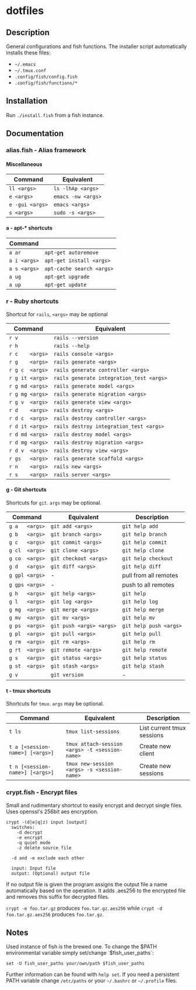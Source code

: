 # dotfiles #

## Description ##

General configurations and fish functions. The installer script
automatically installs these files:

* `~/.emacs`
* `~/.tmux.conf`
* `.config/fish/config.fish`
* `.config/fish/functions/*`


## Installation ##

Run `./install.fish` from a fish instance.


## Documentation ##

### alias.fish - Alias framework ###

#### Miscellaneous ####

| Command         | Equivalent                 |
|-----------------|----------------------------|
| `ll <args>`     | `ls -lhAp <args>`          |
| `e <args>`      | `emacs -nw <args>`         |
| `e -gui <args>` | `emacs <args>`             |
| `s <args>`      | `sudo -s <args>`           |


#### a - apt-* shortcuts ####

| Command        |                              |
|----------------|------------------------------|
| `a ar`         | `apt-get autoremove`         |
| `a i <args>`   | `apt-get install <args>`     |
| `a s <args>`   | `apt-cache search <args>`    |
| `a ug`         | `apt-get upgrade`            |
| `a up`         | `apt-get update`             |


### r - Ruby shortcuts ###

Shortcut for `rails`, `<args>` may be optional

| Command          | Equivalent                               |
|------------------|------------------------------------------|
| `r v`            | `rails --version`                        |
| `r h`            | `rails --help`                           |
| `r c    <args>`  | `rails console <args>`                   |
| `r g    <args>`  | `rails generate <args>`                  |
| `r g c  <args>`  | `rails generate controller <args>`       |
| `r g it <args>`  | `rails generate integration_test <args>` |
| `r g md <args>`  | `rails generate model <args>`            |
| `r g mg <args>`  | `rails generate migration <args>`        |
| `r g v  <args>`  | `rails generate view <args>`             |
| `r d    <args>`  | `rails destroy <args>`                   |
| `r d c  <args>`  | `rails destroy controller <args>`        |
| `r d it <args>`  | `rails destroy integration_test <args>`  |
| `r d md <args>`  | `rails destroy model <args>`             |
| `r d mg <args>`  | `rails destroy migration <args>`         |
| `r d v  <args>`  | `rails destroy view <args>`              |
| `r gs   <args>`  | `rails generate scaffold <args>`         |
| `r n    <args>`  | `rails new <args>`                       |
| `r s    <args>`  | `rails server <args>`                    |


#### g - Git shortcuts ####

Shortcuts for `git`. `args` may be optional.

| Command        | Equivalent              | Description           |
|----------------|-------------------------|-----------------------|
| `g a   <args>` | `git add <args>`        | `git help add`        |
| `g b   <args>` | `git branch <args>`     | `git help branch`     |
| `g c   <args>` | `git commit <args>`     | `git help commit`     |
| `g cl  <args>` | `git clone <args>`      | `git help clone`      |
| `g co  <args>` | `git checkout <args>`   | `git help checkout`   |
| `g d   <args>` | `git diff <args>`       | `git help diff`       |
| `g gpl <args>` | -                       | pull from all remotes |
| `g gps <args>` | -                       | push to all remotes   |
| `g h   <args>` | `git help <args>`       | `git help`            |
| `g l   <args>` | `git log <args>`        | `git help log`        |
| `g mg  <args>` | `git merge <args>`      | `git help merge`      |
| `g mv  <args>` | `git mv <args>`         | `git help mv`         |
| `g ps  <args>` | `git push <args> <args>`| `git help push <args>`|
| `g pl  <args>` | `git pull <args>`       | `git help pull`       |
| `g rm  <args>` | `git rm <args>`         | `git help rm`         |
| `g rt  <args>` | `git remote <args>`     | `git help remote`     |
| `g s   <args>` | `git status <args>`     | `git help status`     |
| `g st  <args>` | `git stash <args>`      | `git help stash`      |
| `g v`          | `git version`           | -                     |


#### t - tmux shortcuts ####

Shortcuts for `tmux`. `args` may be optional.

| Command                         | Equivalent                                     | Description                |
|---------------------------------|------------------------------------------------|----------------------------|
| `t ls`                          | `tmux list-sessions`                           | List current tmux sessions |
| `t a [<session-name>] [<args>]` | `tmux attach-session <args> -t <session-name>` | Create new client          |
| `t n [<session-name>] [<args>]` | `tmux new-session <args> -s <session-name>`    | Create new sessions        |


### crypt.fish - Encrypt files ###

Small and rudimentary shortcut to easily encrypt and decrypt single
files. Uses openssl's 256bit aes encryption.

```
crypt -(d|e|q|z) input [output]
  switches:
    -d decrypt
    -e encrypt
    -q quiet mode
    -z delete source file

  -d and -e exclude each other

  input: Input file
  output: (Optional) output file
```

If no output file is given the program assigns the output file a name
automatically based on the operation. It adds .aes256 to the encrypted
file and removes this suffix for decrypted files.

`crypt -e foo.tar.gz` produces `foo.tar.gz.aes256` while
`crypt -d foo.tar.gz.aes256` produces `foo.tar.gz`.


## Notes ##

Used instance of fish is the brewed one.  To change the $PATH
environmental variable simply set/change `$fish_user_paths`:

```
set -U fish_user_paths your/own/path $fish_user_paths
```

Further information can be found with `help set`.  If you need a
persistent PATH variable change `/etc/paths` or your `~/.bashrc` or
`~/.profile` files.
